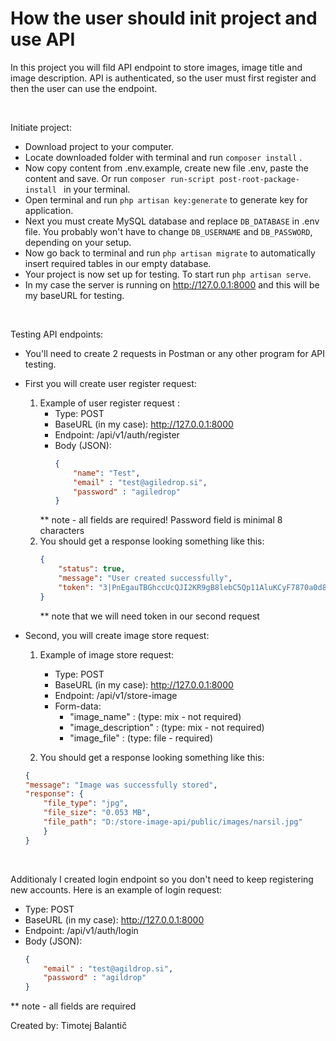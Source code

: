 
<h1>How the user should init project and use API</h1>

In this project you will fild API endpoint to store images, image title and image description. API is authenticated, so the user must first register and then the user can use the endpoint. 

<br />

Initiate project:
- Download project to your computer.
- Locate downloaded folder with terminal and run `composer install` .
- Now copy content from .env.example, create new file .env, paste the content and save. Or run `composer run-script post-root-package-install ` in your terminal.
- Open terminal and run `php artisan key:generate` to generate key for application.
- Next you must create MySQL database and replace `DB_DATABASE` in .env file. You probably won't have to change `DB_USERNAME` and `DB_PASSWORD`, depending on your setup. 
- Now go back to terminal and run `php artisan migrate` to automatically insert required tables in our empty database.
- Your project is now set up for testing. To start run `php artisan serve`.
- In my case the server is running on http://127.0.0.1:8000 and this will be my baseURL for testing. 

<br />

Testing API endpoints:
- You'll need to create 2 requests in Postman or any other program for API testing.
- First you will create user register request:
	1. Example of user register request :
		- Type: POST
		- BaseURL (in my case): http://127.0.0.1:8000 
		- Endpoint: /api/v1/auth/register 
		- Body (JSON):  
			```json
			{ 
			    "name": "Test",
			    "email" : "test@agiledrop.si",
			    "password" : "agiledrop"
			}
			```
		** note - all fields are required! Password field is minimal 8 characters 
	2. You should get a response looking something like this:
		```json
		{
		    "status": true,
		    "message": "User created successfully",
		    "token": "3|PnEgauTBGhccUcQJI2KR9gB8lebC5Qp11AluKCyF7870a0d8"
		}
		```
		** note that we will need token in our second request

- Second, you will create image store request:
	1. Example of image store request:
		- Type: POST
		- BaseURL (in my case): http://127.0.0.1:8000 
		- Endpoint: /api/v1/store-image
		- Form-data: 
			- "image_name" : (type: mix - not required) 
			- "image_description" : (type: mix - not required)
			- "image_file" : (type: file - required)
	
	2. You should get a response looking something like this:
	```json
	{
    "message": "Image was successfully stored",
    "response": {
        "file_type": "jpg",
        "file_size": "0.053 MB",
        "file_path": "D:/store-image-api/public/images/narsil.jpg"
	    }
	}
	```

<br />

Additionaly I created login endpoint so you don't need to keep registering new accounts. Here is an example of login request:
- Type: POST
- BaseURL (in my case): http://127.0.0.1:8000 
- Endpoint: /api/v1/auth/login 
- Body (JSON):  
	```json
	{ 
		"email" : "test@agildrop.si",
		"password" : "agildrop"
	}
	```
** note - all fields are required


<p>Created by: Timotej Balantič </p>



